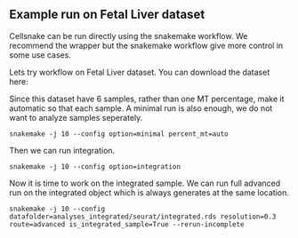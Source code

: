 Example run on Fetal Liver dataset 
----------------------------------
Cellsnake can be run directly using the snakemake workflow. We recommend the wrapper but the snakemake workflow give more control in some use cases.

Lets try workflow on Fetal Liver dataset. You can download the dataset here:



Since this dataset have 6 samples, rather than one MT percentage, make it automatic so that each sample. A minimal run is also enough, we do not want to analyze samples seperately.

```shell
snakemake -j 10 --config option=minimal percent_mt=auto
```

Then we can run integration.
```shell
snakemake -j 10 --config option=integration
```

Now it is time to work on the integrated sample. We can run full advanced run on the integrated object which is always generates at the same location.
```shell
snakemake -j 10 --config  datafolder=analyses_integrated/seurat/integrated.rds resolution=0.3 route=advanced is_integrated_sample=True --rerun-incomplete
```



